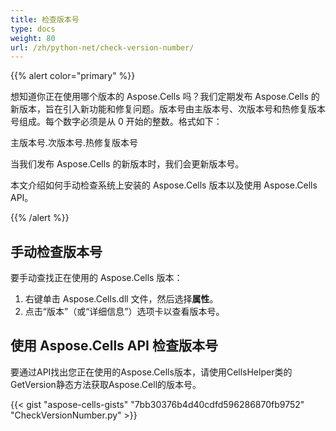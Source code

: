 ```yaml
---
title: 检查版本号
type: docs
weight: 80
url: /zh/python-net/check-version-number/
---
```


{{% alert color="primary" %}}

想知道你正在使用哪个版本的 Aspose.Cells 吗？我们定期发布 Aspose.Cells 的新版本，旨在引入新功能和修复问题。版本号由主版本号、次版本号和热修复版本号组成。每个数字必须是从 0 开始的整数。格式如下：

主版本号.次版本号.热修复版本号

当我们发布 Aspose.Cells 的新版本时，我们会更新版本号。

本文介绍如何手动检查系统上安装的 Aspose.Cells 版本以及使用 Aspose.Cells API。

{{% /alert %}}

## **手动检查版本号**

要手动查找正在使用的 Aspose.Cells 版本：

1. 右键单击 Aspose.Cells.dll 文件，然后选择**属性**。
1. 点击“版本”（或“详细信息”）选项卡以查看版本号。

## **使用 Aspose.Cells API 检查版本号**

要通过API找出您正在使用的Aspose.Cells版本，请使用CellsHelper类的GetVersion静态方法获取Aspose.Cell的版本号。

{{< gist "aspose-cells-gists" "7bb30376b4d40cdfd596286870fb9752" "CheckVersionNumber.py" >}}
